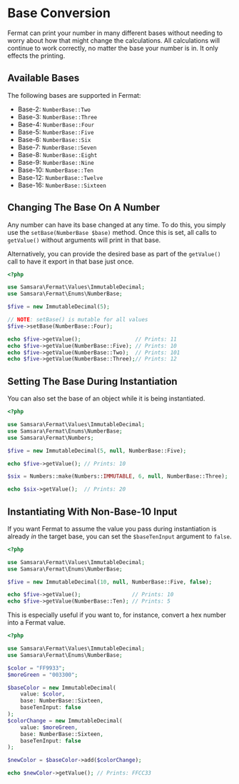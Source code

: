 # Base Conversion

Fermat can print your number in many different bases without needing to worry about how that might change the calculations. All calculations will continue to work correctly, no matter the base your number is in. It only effects the printing.

## Available Bases

The following bases are supported in Fermat:

- Base-2: `NumberBase::Two`
- Base-3: `NumberBase::Three`
- Base-4: `NumberBase::Four`
- Base-5: `NumberBase::Five`
- Base-6: `NumberBase::Six`
- Base-7: `NumberBase::Seven`
- Base-8: `NumberBase::Eight`
- Base-9: `NumberBase::Nine`
- Base-10: `NumberBase::Ten`
- Base-12: `NumberBase::Twelve`
- Base-16: `NumberBase::Sixteen`

## Changing The Base On A Number

Any number can have its base changed at any time. To do this, you simply use the `setBase(NumberBase $base)` method. Once this is set, all calls to `getValue()` without arguments will print in that base.

Alternatively, you can provide the desired base as part of the `getValue()` call to have it export in that base just once.

```php
<?php

use Samsara\Fermat\Values\ImmutableDecimal;
use Samsara\Fermat\Enums\NumberBase;

$five = new ImmutableDecimal(5);

// NOTE: setBase() is mutable for all values
$five->setBase(NumberBase::Four);

echo $five->getValue();                 // Prints: 11
echo $five->getValue(NumberBase::Five); // Prints: 10
echo $five->getValue(NumberBase::Two);  // Prints: 101
echo $five->getValue(NumberBase::Three);// Prints: 12
```

## Setting The Base During Instantiation

You can also set the base of an object while it is being instantiated.

```php
<?php

use Samsara\Fermat\Values\ImmutableDecimal;
use Samsara\Fermat\Enums\NumberBase;
use Samsara\Fermat\Numbers;

$five = new ImmutableDecimal(5, null, NumberBase::Five);

echo $five->getValue(); // Prints: 10

$six = Numbers::make(Numbers::IMMUTABLE, 6, null, NumberBase::Three);

echo $six->getValue();  // Prints: 20
```

## Instantiating With Non-Base-10 Input

If you want Fermat to assume the value you pass during instantiation is already *in* the target base, you can set the `$baseTenInput` argument to `false`.

```php
<?php

use Samsara\Fermat\Values\ImmutableDecimal;
use Samsara\Fermat\Enums\NumberBase;

$five = new ImmutableDecimal(10, null, NumberBase::Five, false);

echo $five->getValue();                // Prints: 10
echo $five->getValue(NumberBase::Ten); // Prints: 5
```

This is especially useful if you want to, for instance, convert a hex number into a Fermat value.

```php
<?php

use Samsara\Fermat\Values\ImmutableDecimal;
use Samsara\Fermat\Enums\NumberBase;

$color = "FF9933";
$moreGreen = "003300";

$baseColor = new ImmutableDecimal(
    value: $color, 
    base: NumberBase::Sixteen, 
    baseTenInput: false
);
$colorChange = new ImmutableDecimal(
    value: $moreGreen,
    base: NumberBase::Sixteen,
    baseTenInput: false
);

$newColor = $baseColor->add($colorChange);

echo $newColor->getValue(); // Prints: FFCC33
```